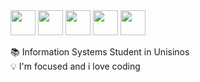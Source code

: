 <div>
 <img src="https://cdn.jsdelivr.net/gh/devicons/devicon@latest/icons/java/java-original-wordmark.svg" width="40" height="40" />
 <img src="https://cdn.jsdelivr.net/gh/devicons/devicon@latest/icons/python/python-original-wordmark.svg" width="40" height="40" />
 <img src="https://cdn.jsdelivr.net/gh/devicons/devicon@latest/icons/javascript/javascript-original.svg" width="40" height="40" />
 <img src="https://cdn.jsdelivr.net/gh/devicons/devicon@latest/icons/html5/html5-original-wordmark.svg" width="40" height="40" />
 <img src="https://cdn.jsdelivr.net/gh/devicons/devicon@latest/icons/css3/css3-original-wordmark.svg" width="40" height="40" />
</div>
 
  📚 Information Systems Student in Unisinos<br>
  💡 I'm focused and i love coding  

<!---
RafaelMainieri/RafaelMainieri is a ✨ special ✨ repository because its `README.md` (this file) appears on your GitHub profile.
You can click the Preview link to take a look at your changes.
--->
